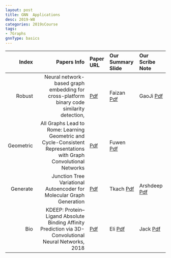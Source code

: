 ```yaml
---
layout: post
title: GNN  Applications 
desc: 2019-W8
categories: 2019sCourse
tags:
- 7Graphs
gnnType: basics
---
```



| Index | Papers Info | Paper URL| Our Summary Slide |Our Scribe Note |
| -----: | -------------------------------: | :----- | :----- | :----- | 
| Robust |  Neural network-based graph embedding for cross-platform binary code similarity detection,  | [Pdf](https://arxiv.org/abs/1708.06525) | Faizan [Pdf]() | GaoJi [Pdf]() | 
| Geometric | All Graphs Lead to Rome: Learning Geometric and Cycle-Consistent Representations with Graph Convolutional Networks | [Pdf](https://arxiv.org/abs/1611.08097) | Fuwen [Pdf]() |  | 
| Generate |  Junction Tree Variational Autoencoder for Molecular Graph Generation  | [Pdf](https://arxiv.org/abs/1802.04364) | Tkach [Pdf]() | Arshdeep [Pdf]() | 
|  Bio |  KDEEP: Protein–Ligand Absolute Binding Affinity Prediction via 3D-Convolutional Neural Networks, 2018  |  [Pdf](https://pubs.acs.org/doi/abs/10.1021/acs.jcim.7b00650) | Eli [Pdf]() | Jack [Pdf]() | 
